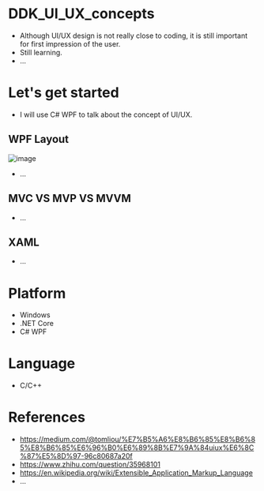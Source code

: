 # DDK_UI_UX_concepts
* Although UI/UX design is not really close to coding, it is still important for first impression of the user.
* Still learning.
* ...

# Let's get started
* I will use C# WPF to talk about the concept of UI/UX.

## WPF Layout
![image](https://user-images.githubusercontent.com/67073582/126849778-8183616d-e529-4c15-bad1-2f2495e69eef.png) <br>
* ...

## MVC VS MVP VS MVVM
* ...

## XAML
* ...

# Platform
* Windows
* .NET Core
* C# WPF 

# Language 
* C/C++


# References
* https://medium.com/@tomliou/%E7%B5%A6%E8%B6%85%E8%B6%85%E8%B6%85%E6%96%B0%E6%89%8B%E7%9A%84uiux%E6%8C%87%E5%8D%97-96c80687a20f
* https://www.zhihu.com/question/35968101
* https://en.wikipedia.org/wiki/Extensible_Application_Markup_Language
* ...
